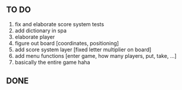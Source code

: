 ## TO DO
1. fix and elaborate score system tests
2. add dictionary in spa
3. elaborate player
4. figure out board [coordinates, positioning]
5. add score system layer [fixed letter multiplier on board]
6. add menu functions [enter game, how many players, put, take, ...]
7. basically the entire game haha

## DONE